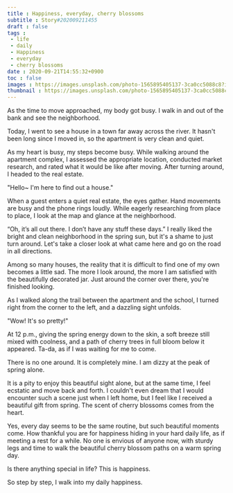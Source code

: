 ```yaml
---
title : Happiness, everyday, cherry blossoms
subtitle : Story#202009211455
draft : false
tags :
 - life
 - daily
 - Happiness
 - everyday
 - cherry blossoms
date : 2020-09-21T14:55:32+0900
toc : false
images : https://images.unsplash.com/photo-1565895405137-3ca0cc5088c8?ixlib=rb-1.2.1&q=85&fm=jpg&crop=entropy&cs=srgb&ixid=eyJhcHBfaWQiOjE1NTU0OX0
thumbnail : https://images.unsplash.com/photo-1565895405137-3ca0cc5088c8?ixlib=rb-1.2.1&q=85&fm=jpg&crop=entropy&cs=srgb&ixid=eyJhcHBfaWQiOjE1NTU0OX0
---
```

As the time to move approached, my body got busy. I walk in and out of the bank and see the neighborhood.  

Today, I went to see a house in a town far away across the river. It hasn't been long since I moved in, so the apartment is very clean and quiet.  

As my heart is busy, my steps become busy. While walking around the apartment complex, I assessed the appropriate location, conducted market research, and rated what it would be like after moving. After turning around, I headed to the real estate.  

"Hello~ I'm here to find out a house."  

When a guest enters a quiet real estate, the eyes gather. Hand movements are busy and the phone rings loudly. While eagerly researching from place to place, I look at the map and glance at the neighborhood.  

“Oh, it’s all out there. I don’t have any stuff these days.” I really liked the bright and clean neighborhood in the spring sun, but it's a shame to just turn around. Let's take a closer look at what came here and go on the road in all directions.  

Among so many houses, the reality that it is difficult to find one of my own becomes a little sad. The more I look around, the more I am satisfied with the beautifully decorated jar. Just around the corner over there, you're finished looking.  

As I walked along the trail between the apartment and the school, I turned right from the corner to the left, and a dazzling sight unfolds.  

"Wow! It's so pretty!"  

At 12 p.m., giving the spring energy down to the skin, a soft breeze still mixed with coolness, and a path of cherry trees in full bloom below it appeared. Ta-da, as if I was waiting for me to come.  

There is no one around. It is completely mine. I am dizzy at the peak of spring alone.  

It is a pity to enjoy this beautiful sight alone, but at the same time, I feel ecstatic and move back and forth. I couldn't even dream that I would encounter such a scene just when I left home, but I feel like I received a beautiful gift from spring. The scent of cherry blossoms comes from the heart.  

Yes, every day seems to be the same routine, but such beautiful moments come. How thankful you are for happiness hiding in your hard daily life, as if meeting a rest for a while. No one is envious of anyone now, with sturdy legs and time to walk the beautiful cherry blossom paths on a warm spring day.  

Is there anything special in life? This is happiness.  

So step by step, I walk into my daily happiness.